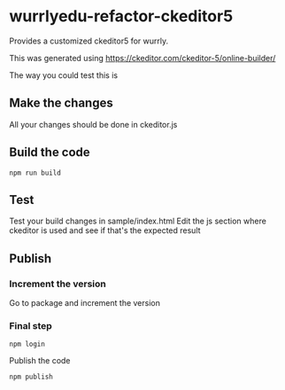 # wurrlyedu-refactor-ckeditor5

Provides a customized ckeditor5 for wurrly.

This was generated using <https://ckeditor.com/ckeditor-5/online-builder/>

The way you could test this is

## Make the changes

All your changes should be done in ckeditor.js

## Build the code

    npm run build

## Test

Test your build changes in sample/index.html
Edit the js section where ckeditor is used and see if that's the expected result

## Publish

### Increment the version

Go to package and increment the version

### Final step

    npm login

Publish the code

    npm publish
